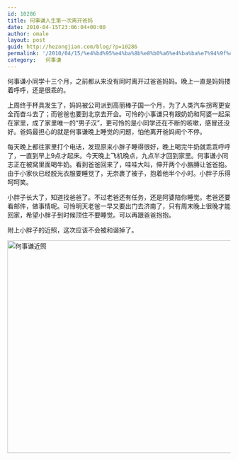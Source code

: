```yaml
---
id: 10286
title: 何事谦人生第一次离开爸妈
date: 2010-04-15T23:06:04+00:00
author: omale
layout: post
guid: http://hezongjian.com/blog/?p=10286
permalink: '/2010/04/15/%e4%bd%95%e4%ba%8b%e8%b0%a6%e4%ba%ba%e7%94%9f%e7%ac%ac%e4%b8%80%e6%ac%a1%e7%a6%bb%e5%bc%80%e7%88%b8%e5%a6%88/'
category:   何事谦  
---
```

何事谦小同学十三个月，之前都从来没有同时离开过爸爸妈妈。晚上一直是妈妈搂着呼呼，还是很乖的。

上周终于杯具发生了，妈妈被公司派到高丽棒子国一个月，为了人类汽车拐弯更安全而奋斗去了；而爸爸也要到北京去开会。可怜的小事谦只有跟奶奶和阿婆一起呆在家里，成了家里唯一的&ldquo;男子汉&rdquo;，更可怜的是小同学还在不断的咳嗽，感冒还没好。爸妈最担心的就是何事谦晚上睡觉的问题，怕他离开爸妈闹个不停。

每天晚上都往家里打个电话，发现原来小胖子睡得很好，晚上喝完牛奶就乖乖呼呼了，一直到早上9点才起床。今天晚上飞机晚点，九点半才回到家里。何事谦小同志正在被窝里面喝牛奶。看到爸爸回来了，哇哇大叫，伸开两个小胳膊让爸爸抱。由于小家伙已经脱光衣服要睡觉了，无奈裹了被子，抱着他半个小时。小胖子乐得呵呵笑。

小胖子长大了，知道找爸爸了。不过老爸还有任务，还是阿婆陪你睡觉。老爸还要看邮件，做事情呢。可怜明天老爸一早又要出门去济南了，只有周末晚上很晚才能回家，希望小胖子到时候顶住不要睡觉。可以再跟爸爸抱抱。

附上小胖子的近照，这次应该不会被和谐掉了。

<img class="aligncenter" height="480" src="http://hezongjian.com/gallery3/var/resizes/%E4%BD%95%E4%BA%8B%E8%B0%A6/baby1year/IMG_2308.JPG?m=1270461999" title="何事谦近照" width="640" />